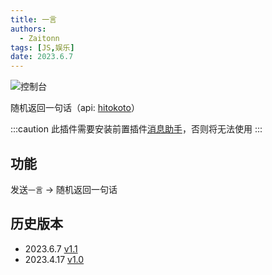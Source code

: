 ```yaml
---
title: 一言
authors: 
  - Zaitonn
tags: [JS,娱乐]
date: 2023.6.7
---
```


![控制台](/img/OneWord/console.png)

随机返回一句话（api: [hitokoto](https://hitokoto.cn/)）

<!--truncate-->

:::caution
此插件需要安装前置插件[消息助手](MsgHelper)，否则将无法使用
:::

## 功能

发送`一言` -> 随机返回一句话

## 历史版本

- 2023.6.7 [v1.1](https://download.serein.cc/https://raw.githubusercontent.com/Zaitonn/Serein-Docs/4d3c4d6009685806b2f95cfa0851b35e28f5a330/JS/OneWord/OneWord.js?d)
- 2023.4.17 [v1.0](https://download.serein.cc/https://raw.githubusercontent.com/Zaitonn/Serein-Docs/5bf23e0c3666087a1faca1ada4064781b9d50c20/JS/OneWord/v1.0/OneWord.js?download)

